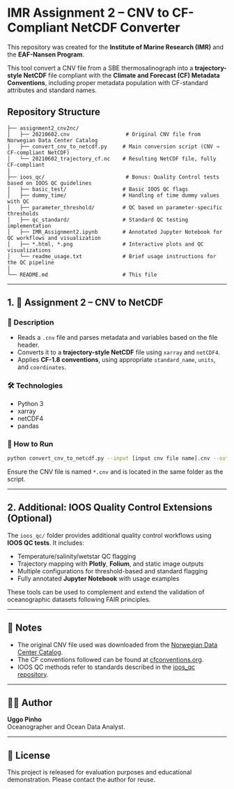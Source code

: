 # IMR Assignment 2 – CNV to CF-Compliant NetCDF Converter

This repository was created for the **Institute of Marine Research (IMR)** and the **EAF-Nansen Program**.

This tool convert a CNV file from a SBE thermosalinograph into a **trajectory-style NetCDF** file compliant with the **Climate and Forecast (CF) Metadata Conventions**, including proper metadata population with CF-standard attributes and standard names.

## Repository Structure

```
├── assignment2_cnv2nc/
│   ├── 20210602.cnv                  # Original CNV file from Norwegian Data Center Catalog
│   ├── convert_cnv_to_netcdf.py     # Main conversion script (CNV → CF-compliant NetCDF)
│   └── 20210602_trajectory_cf.nc    # Resulting NetCDF file, fully CF-compliant
│
├── ioos_qc/                          # Bonus: Quality Control tests based on IOOS QC guidelines
│   ├── basic_test/                  # Basic IOOS QC flags
│   ├── dummy_time/                  # Handling of time dummy values with QC
│   ├── parameter_threshold/         # QC based on parameter-specific thresholds
│   ├── qc_standard/                 # Standard QC testing implementation
│   ├── IMR_Assignment2.ipynb        # Annotated Jupyter Notebook for QC workflows and visualization
│   ├── *.html, *.png                # Interactive plots and QC visualizations
│   └── readme_usage.txt             # Brief usage instructions for the QC pipeline
│
└── README.md                        # This file
```

---

## 1. 🧪 Assignment 2 – CNV to NetCDF

### 📄 Description
- Reads a `.cnv` file and parses metadata and variables based on the file header.
- Converts it to a **trajectory-style NetCDF** file using `xarray` and `netCDF4`.
- Applies **CF-1.8 conventions**, using appropriate `standard_name`, `units`, and `coordinates`.

### 🛠 Technologies
- Python 3
- xarray
- netCDF4
- pandas

### 🚀 How to Run

```bash
python convert_cnv_to_netcdf.py --input [input cnv file name].cnv --output [output nc file name].nc
```

Ensure the CNV file is named `*.cnv` and is located in the same folder as the script.

---

## 2. Additional: IOOS Quality Control Extensions (Optional)

The `ioos_qc/` folder provides additional quality control workflows using **IOOS QC tests**. It includes:
- Temperature/salinity/wetstar QC flagging
- Trajectory mapping with **Plotly**, **Folium**, and static image outputs
- Multiple configurations for threshold-based and standard flagging
- Fully annotated **Jupyter Notebook** with usage examples

These tools can be used to complement and extend the validation of oceanographic datasets following FAIR principles.

---

## 📌 Notes

- The original CNV file used was downloaded from the [Norwegian Data Center Catalog](http://metadata.nmdc.no/metadata-api/landingpage/6eaf5271f09577e8743dc87d7fe7bf41).
- The CF conventions followed can be found at [cfconventions.org](https://cfconventions.org/Data/cf-conventions/cf-conventions-1.12/cf-conventions.html).
- IOOS QC methods refer to standards described in the [ioos_qc repository](https://github.com/ioos/ioos_qc).

---

## 🧑‍💼 Author

**Uggo Pinho**  
Oceanographer and Ocean Data Analyst.

---

## 🐳 License

This project is released for evaluation purposes and educational demonstration. Please contact the author for reuse.
